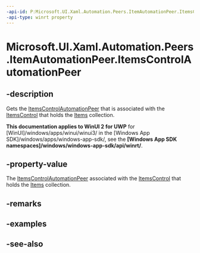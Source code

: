 ```yaml
---
-api-id: P:Microsoft.UI.Xaml.Automation.Peers.ItemAutomationPeer.ItemsControlAutomationPeer
-api-type: winrt property
---
```


<!-- Property syntax
public Windows.UI.Xaml.Automation.Peers.ItemsControlAutomationPeer ItemsControlAutomationPeer { get; }
-->

# Microsoft.UI.Xaml.Automation.Peers.ItemAutomationPeer.ItemsControlAutomationPeer

## -description
Gets the [ItemsControlAutomationPeer](itemscontrolautomationpeer.md) that is associated with the [ItemsControl](../microsoft.ui.xaml.controls/itemscontrol.md) that holds the [Items](../microsoft.ui.xaml.controls/itemscontrol_items.md) collection.

**This documentation applies to WinUI 2 for UWP** for [WinUI]/windows/apps/winui/winui3/ in the [Windows App SDK]/windows/apps/windows-app-sdk/, see the **[Windows App SDK namespaces]/windows/windows-app-sdk/api/winrt/**.

## -property-value
The [ItemsControlAutomationPeer](itemscontrolautomationpeer.md) associated with the [ItemsControl](../microsoft.ui.xaml.controls/itemscontrol.md) that holds the [Items](../microsoft.ui.xaml.controls/itemscontrol_items.md) collection.

## -remarks

## -examples

## -see-also
